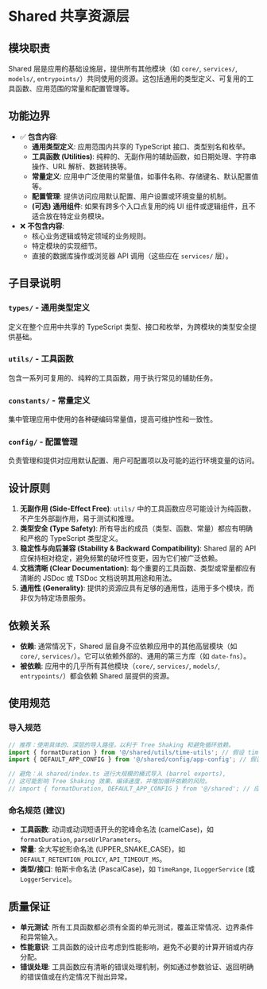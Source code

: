 # Shared 共享资源层

## 模块职责
Shared 层是应用的基础设施层，提供所有其他模块（如 `core/`, `services/`, `models/`, `entrypoints/`）共同使用的资源。这包括通用的类型定义、可复用的工具函数、应用范围的常量和配置管理等。

## 功能边界
-   ✅ **包含内容**:
    *   **通用类型定义**: 应用范围内共享的 TypeScript 接口、类型别名和枚举。
    *   **工具函数 (Utilities)**: 纯粹的、无副作用的辅助函数，如日期处理、字符串操作、URL 解析、数据转换等。
    *   **常量定义**: 应用中广泛使用的常量值，如事件名称、存储键名、默认配置值等。
    *   **配置管理**: 提供访问应用默认配置、用户设置或环境变量的机制。
    *   **(可选) 通用组件**: 如果有跨多个入口点复用的纯 UI 组件或逻辑组件，且不适合放在特定业务模块。
-   ❌ **不包含内容**:
    *   核心业务逻辑或特定领域的业务规则。
    *   特定模块的实现细节。
    *   直接的数据库操作或浏览器 API 调用（这些应在 `services/` 层）。

## 子目录说明

### `types/` - 通用类型定义
定义在整个应用中共享的 TypeScript 类型、接口和枚举，为跨模块的类型安全提供基础。

### `utils/` - 工具函数
包含一系列可复用的、纯粹的工具函数，用于执行常见的辅助任务。

### `constants/` - 常量定义
集中管理应用中使用的各种硬编码常量值，提高可维护性和一致性。

### `config/` - 配置管理
负责管理和提供对应用默认配置、用户可配置项以及可能的运行环境变量的访问。

## 设计原则
1.  **无副作用 (Side-Effect Free)**: `utils/` 中的工具函数应尽可能设计为纯函数，不产生外部副作用，易于测试和推理。
2.  **类型安全 (Type Safety)**: 所有导出的成员（类型、函数、常量）都应有明确和严格的 TypeScript 类型定义。
3.  **稳定性与向后兼容 (Stability & Backward Compatibility)**: Shared 层的 API 应保持相对稳定，避免频繁的破坏性变更，因为它们被广泛依赖。
4.  **文档清晰 (Clear Documentation)**: 每个重要的工具函数、类型或常量都应有清晰的 JSDoc 或 TSDoc 文档说明其用途和用法。
5.  **通用性 (Generality)**: 提供的资源应具有足够的通用性，适用于多个模块，而非仅为特定场景服务。

## 依赖关系
-   **依赖**: 通常情况下，Shared 层自身不应依赖应用中的其他高层模块（如 `core/`, `services/`）。它可以依赖外部的、通用的第三方库（如 `date-fns`）。
-   **被依赖**: 应用中的几乎所有其他模块（`core/`, `services/`, `models/`, `entrypoints/`）都会依赖 Shared 层提供的资源。

## 使用规范

### 导入规范
```typescript
// 推荐：使用具体的、深层的导入路径，以利于 Tree Shaking 和避免循环依赖。
import { formatDuration } from '@/shared/utils/time-utils'; // 假设 time.ts 改为 time-utils.ts
import { DEFAULT_APP_CONFIG } from '@/shared/config/app-config'; // 假设 app.ts 改为 app-config.ts

// 避免：从 shared/index.ts 进行大规模的桶式导入 (barrel exports),
// 这可能影响 Tree Shaking 效果、编译速度，并增加循环依赖的风险。
// import { formatDuration, DEFAULT_APP_CONFIG } from '@/shared'; // 应避免此类导入
```

### 命名规范 (建议)
-   **工具函数**: 动词或动词短语开头的驼峰命名法 (camelCase)，如 `formatDuration`, `parseUrlParameters`。
-   **常量**: 全大写蛇形命名法 (UPPER_SNAKE_CASE)，如 `DEFAULT_RETENTION_POLICY`, `API_TIMEOUT_MS`。
-   **类型/接口**: 帕斯卡命名法 (PascalCase)，如 `TimeRange`, `ILoggerService` (或 `LoggerService`)。

## 质量保证
-   **单元测试**: 所有工具函数都必须有全面的单元测试，覆盖正常情况、边界条件和异常输入。
-   **性能意识**: 工具函数的设计应考虑到性能影响，避免不必要的计算开销或内存分配。
-   **错误处理**: 工具函数应有清晰的错误处理机制，例如通过参数验证、返回明确的错误值或在约定情况下抛出异常。
